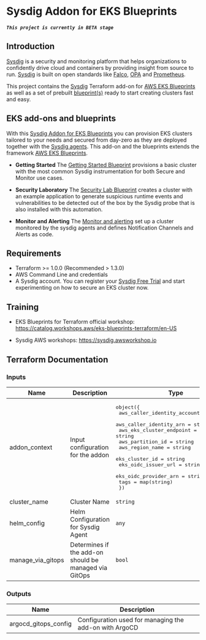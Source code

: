 # Sysdig Addon for EKS Blueprints

**_`This project is currently in BETA stage`_**

## Introduction
[Sysdig](https://sysdig.com) is a security and monitoring platform that helps organizations to confidently drive cloud and containers by providing insight from source to run. [Sysdig](https://sysdig.com) is built on open standards like [Falco](https://falco.org/), [OPA](https://www.openpolicyagent.org/) and [Prometheus](https://prometheus.io/).

This project contains the [Sysdig](https://sysdig.com) Terraform add-on for [AWS EKS Blueprints](https://github.com/aws-ia/terraform-aws-eks-blueprints) as well as a set of prebuilt  [blueprint(s)](/blueprints/) ready to start creating clusters fast and easy.

## EKS add-ons and blueprints

With this [Sysdig Addon for EKS Blueprints](https://github.com/sysdiglabs/terraform-eksblueprints-sysdig-addon) you can provision EKS clusters tailored to your needs and secured from day-zero as they are deployed together with the [Sysdig agents](https://docs.sysdig.com/en/docs/installation/sysdig-agent/). This add-on and the blueprints extends the framework [AWS EKS Blueprints](https://github.com/aws-ia/terraform-aws-eks-blueprints).

- **Getting Started** The [Getting Started Blueprint](/blueprints/getting-started/) provisions a basic cluster with the most common Sysdig instrumentation for both Secure and Monitor use cases.  

- **Security Laboratory** The [Security Lab Blueprint](/blueprints/lab-security/) creates a cluster with an example application to generate suspicious runtime events and vulnerabilities to be detected out of the box by the Sysdig probe that is also installed with this automation.  

- **Monitor and Alerting** The [Monitor and alerting](/blueprints/monitor-alerts/) set up a cluster monitored by the sysdig agents and defines Notification Channels and Alerts as code.


## Requirements

* Terraform >= 1.0.0 (Recommended > 1.3.0)
* AWS Command Line and credentials
* A Sysdig account. You can register your [Sysdig Free Trial](https://sysdig.com/company/start-free/) and start experimenting on how to secure an EKS cluster now.

## Training

* EKS Blueprints for Terraform official workshop: https://catalog.workshops.aws/eks-blueprints-terraform/en-US

* Sysdig AWS workshops: https://sysdig.awsworkshop.io

## Terraform Documentation
<!-- BEGIN_TF_DOCS -->
### Inputs

| Name | Description | Type | Default | Required |
|------|-------------|------|---------|:--------:|
| addon_context | Input configuration for the addon | <pre>object({<br>    aws_caller_identity_account_id = string<br>    aws_caller_identity_arn        = string<br>    aws_eks_cluster_endpoint       = string<br>    aws_partition_id               = string<br>    aws_region_name                = string<br>    eks_cluster_id                 = string<br>    eks_oidc_issuer_url            = string<br>    eks_oidc_provider_arn          = string<br>    tags                           = map(string)<br>  })</pre> | n/a | yes |
| cluster_name | Cluster Name | `string` | `"testcluster"` | no |
| helm_config | Helm Configuration for Sysdig Agent | `any` | `{}` | no |
| manage_via_gitops | Determines if the add-on should be managed via GitOps | `bool` | `false` | no |

### Outputs

| Name | Description |
|------|-------------|
| argocd_gitops_config | Configuration used for managing the add-on with ArgoCD |
<!-- END_TF_DOCS -->
